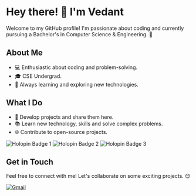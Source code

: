 # Hey there! 👋 I'm Vedant

Welcome to my GitHub profile! I'm passionate about coding and currently pursuing a Bachelor's in Computer Science & Engineering. 🌟

## About Me
- 💻 Enthusiastic about coding and problem-solving.
- 🎓 CSE Undergrad.
- 🌱 Always learning and exploring new technologies.

## What I Do
- 🚀 Develop projects and share them here.
- 📚 Learn new technology, skills and solve complex problems.
- 🌐 Contribute to open-source projects.

![Holopin Badge 1](https://www.holopin.io/hacktoberfest2024/userbadge/cm24rcwef92710cl7c0lwig35)
![Holopin Badge 2](https://www.holopin.io/hacktoberfest2024/userbadge/cm2211eb9314230cl341hk1on0)
![Holopin Badge 3](https://www.holopin.io/hacktoberfest2024/userbadge/cm24rcwef92710cl7c0lwig35)

## Get in Touch
Feel free to connect with me! Let's collaborate on some exciting projects. 😊

[![Gmail](https://img.shields.io/badge/Email-vedantvvk5%40gmail.com-red)](mailto:vedantvvk5@gmail.com)
